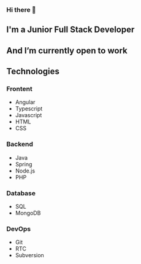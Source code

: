 ### Hi there 👋
## I'm a Junior Full Stack Developer
## And I’m currently open to work 

## Technologies
### Frontent
- Angular
- Typescript 
- Javascript
- HTML
- CSS 
### Backend
- Java
- Spring
- Node.js
- PHP
### Database
- SQL
- MongoDB 
### DevOps
- Git
- RTC
- Subversion
